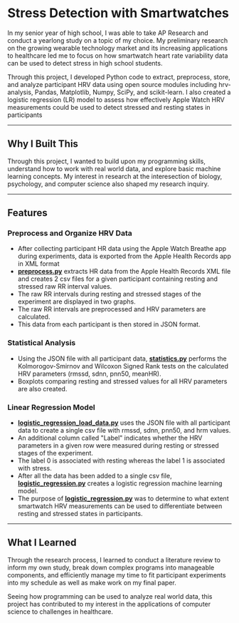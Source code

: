 # Stress Detection with Smartwatches

In my senior year of high school, I was able to take AP Research and conduct a yearlong study on a topic of my choice.  My preliminary research on the growing wearable technology market and its increasing applications to healthcare led me to focus on how smartwatch heart rate variability data can be used to detect stress in high school students.  

Through this project, I developed Python code to extract, preprocess, store, and analyze participant HRV data using open source modules including hrv-analysis, Pandas, Matplotlib, Numpy, SciPy, and scikit-learn.  I also created a logistic regression (LR) model to assess how effectively Apple Watch HRV measurements could be used to detect stressed and resting states in participants

---

## Why I Built This

Through this project, I wanted to build upon my programming skills, understand how to work with real world data, and explore basic machine learning concepts.  My interest in research at the interesection of biology, psychology, and computer science also shaped my research inquiry.

---

## Features

### Preprocess and Organize HRV Data

- After collecting participant HR data using the Apple Watch Breathe app during experiments, data is exported from the Apple Health Records app in XML format
- [**preprocess.py**](preprocessing.py) extracts HR data from the Apple Health Records XML file and creates 2 csv files for a given participant containing resting and stressed raw RR interval values.  
- The raw RR intervals during resting and stressed stages of the experiment are displayed in two graphs.  
- The raw RR intervals are preprocessed and HRV parameters are calculated.  
- This data from each participant is then stored in JSON format.      

### Statistical Analysis

- Using the JSON file with all participant data, [**statistics.py**](statistics.py) performs the Kolmorogov-Smirnov and Wilcoxon Signed Rank tests on the calculated HRV parameters (rmssd, sdnn, pnn50, meanHR).
- Boxplots comparing resting and stressed values for all HRV parameters are also created.

### Linear Regression Model

- [**logistic_regression_load_data.py**](logistic_regression_load_data.py) uses the JSON file with all participant data to create a single csv file with rmssd, sdnn, pnn50, and hrm values.
- An additional column called "Label" indicates whether the HRV parameters in a given row were measured during resting or stressed stages of the experiment.
- The label 0 is associated with resting whereas the label 1 is associated with stress.
- After all the data has been added to a single csv file, [**logistic_regression.py**](logistic_regression.py) creates a logistic regression machine learning model.
- The purpose of [**logistic_regression.py**](logistic_regression.py) was to determine to what extent smartwatch HRV measurements can be used to differentiate between resting and stressed states in participants.

---

## What I Learned

Through the research process, I learned to conduct a literature review to inform my own study, break down complex programs into manageable components, and efficiently manage my time to fit participant experiments into my schedule as well as make work on my final paper.

Seeing how programming can be used to analyze real world data, this project has contributed to my interest in the applications of computer science to challenges in healthcare.  